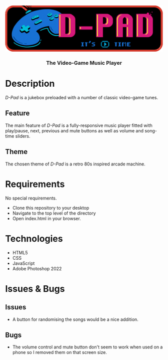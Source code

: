<p align="center">
   <img src="images/marquee.png">
</p>
<h3 align="center"> 
   The Video-Game Music Player
</h3>

# Description
*D-Pad* is a jukebox preloaded with a number of classic video-game tunes.

## Feature
The main feature of *D-Pad* is a fully-responsive music player fitted with play/pause, next, previous and mute buttons as well as volume and song-time sliders.

## Theme
The chosen theme of *D-Pad* is a retro 80s inspired arcade machine.

# Requirements
No special requirements.
- Clone this repository to your desktop
- Navigate to the top level of the directory
- Open index.html in your browser.

# Technologies
- HTML5
- CSS
- JavaScript
- Adobe Photoshop 2022

# Issues & Bugs

## Issues
- A button for randomising the songs would be a nice addition.

## Bugs
- The volume control and mute button don't seem to work when used on a phone so I removed them on that screen size.